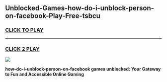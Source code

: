 
## Unblocked-Games-how-do-i-unblock-person-on-facebook-Play-Free-tsbcu
<h3>
<a href="https://premium76.site?title=how-do-i-unblock-person-on-facebook&ref=21A">CLICK TO PLAY</a></h3>
<hr>

<h3>
<a href="https://premium76.site?title=how-do-i-unblock-person-on-facebook&ref=21A">CLICK 2 PLAY</a>
  
</h3>

<a href="https://premium76.site?title=how-do-i-unblock-person-on-facebook&ref=21A"><img src="https://clearcache.store/games.png"></a>


**how-do-i-unblock-person-on-facebook games unblocked: Your Gateway to Fun and Accessible Online Gaming**
